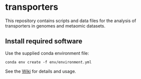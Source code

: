 # transporters
This repository contains scripts and data files for the analysis of transporters in genomes and metaomic datasets.

## Install required software
Use the supplied conda environment file:

`conda env create -f env/environment.yml `

See the [Wiki](https://github.com/johnne/transporters/wiki) for details and usage.
